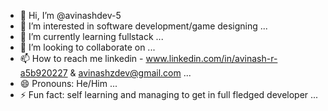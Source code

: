 - 👋 Hi, I’m @avinashdev-5
- 👀 I’m interested in software development/game designing ...
- 🌱 I’m currently learning fullstack ...
- 💞️ I’m looking to collaborate on  ...
- 📫 How to reach me linkedin - www.linkedin.com/in/avinash-r-a5b920227 & avinashzdev@gmail.com ...
- 😄 Pronouns: He/Him ...
- ⚡ Fun fact: self learning and managing to get in full fledged developer ...

<!---
avinashdev-5/avinashdev-5 is a ✨ special ✨ repository because its `README.md` (this file) appears on your GitHub profile.
You can click the Preview link to take a look at your changes.
--->
